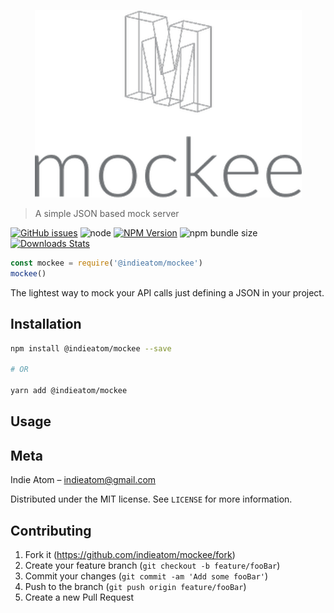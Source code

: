 <p align="center">
  <img width="427" height="300" src="https://github.com/indieatom/mockee/blob/master/assets/mockee-logo.png">
</p>

> A simple JSON based mock server

[![GitHub issues][github-issues]](issues)
![node][node-version]
[![NPM Version][npm-image]][npm-url]
![npm bundle size][package-size]
[![Downloads Stats][npm-downloads]][npm-url]

```js
const mockee = require('@indieatom/mockee')
mockee()
```

The lightest way to mock your API calls just defining a JSON in your project.

## Installation

```sh
npm install @indieatom/mockee --save

# OR

yarn add @indieatom/mockee
```

## Usage

## Meta

Indie Atom – indieatom@gmail.com

Distributed under the MIT license. See `LICENSE` for more information.

## Contributing

1. Fork it (<https://github.com/indieatom/mockee/fork>)
2. Create your feature branch (`git checkout -b feature/fooBar`)
3. Commit your changes (`git commit -am 'Add some fooBar'`)
4. Push to the branch (`git push origin feature/fooBar`)
5. Create a new Pull Request

<!-- Markdown link & img dfn's -->

[github-issues]: https://img.shields.io/github/issues/indieatom/mockee?style=for-the-badge
[issues]: https://github.com/indieatom/mockee/issues
[npm-image]: https://img.shields.io/npm/v/@indieatom/mockee.svg?style=for-the-badge
[npm-url]: https://npmjs.org/package/@indieatom/mockee
[npm-downloads]: https://img.shields.io/npm/dm/@indieatom/mockee.svg?style=for-the-badge
[node-version]: https://img.shields.io/node/v/@indieatom/mockee?style=for-the-badge
[package-size]: https://img.shields.io/bundlephobia/min/@indieatom/mockee?style=for-the-badge
